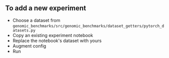 ## To add a new experiment
- Choose a dataset from `genomic_benchmarks/src/genomic_benchmarks/dataset_getters/pytorch_datasets.py`
- Copy an existing experiment notebook
- Replace the notebook's dataset with yours
- Augment config
- Run

